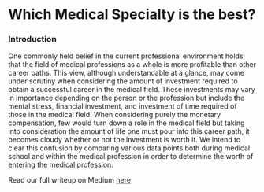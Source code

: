 # Which Medical Specialty is the best?
### Introduction
One commonly held belief in the current professional environment holds that the field of medical professions as a whole is more profitable than other career paths. This view, although understandable at a glance, may come under scrutiny when considering the amount of investment required to obtain a successful career in the medical field. These investments may vary in importance depending on the person or the profession but include the mental stress, financial investment, and investment of time required of those in the medical field. When considering purely the monetary compensation, few would turn down a role in the medical field but taking into consideration the amount of life one must pour into this career path, it becomes cloudy whether or not the investment is worth it. We intend to clear this confusion by comparing various data points both during medical school and within the medical profession in order to determine the worth of entering the medical profession.

Read our full writeup on Medium [here](https://medium.com/@evanameyer1/which-medical-specialty-is-the-best-f222d427c3ee)
